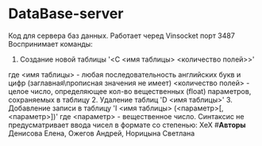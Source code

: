 # **DataBase-server**

Код для сервера баз данных. Работает черед Vinsocket порт 3487
Воспринимает команды: 
1. Создание новой таблицы
'<C <имя таблицы> <количество полей>>'

где <имя таблицы> - любая последовательность английских букв и цифр (заглавная\прописная значения не имеет)
<количество полей> - целое число, определяющее кол-во вещественных (float) параметров, сохраняемых в таблицу
2. Удаление таблиц
'D <имя таблицы>'
3. Добавление записи в таблицу
'I <имя таблицы> (<параметр>[, <параметр>])'
где <параметр> - вещественное число. Синтаксис не предусматривает ввода чисел в формате со степенью: ХеХ
#**Авторы**
Денисова Елена, Ожегов Андрей, Норицына Светлана
